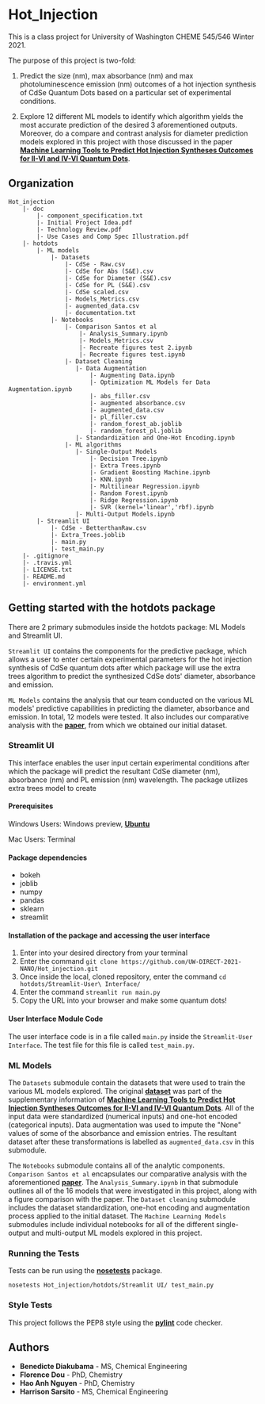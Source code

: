 # Hot_Injection

This is a class project for University of Washington CHEME 545/546 Winter 2021.

The purpose of this project is two-fold:
   
   1. Predict the size (nm), max absorbance (nm) and max photoluminescence emission (nm) outcomes of a hot injection synthesis of CdSe Quantum Dots based on a particular set of experimental conditions. 
   
   2. Explore 12 different ML models to identify which algorithm yields the most accurate prediction of the desired 3 aforementioned outputs. Moreover, do a compare and contrast analysis for diameter prediction models explored in this project with those discussed in the paper **[Machine Learning Tools to Predict Hot Injection Syntheses Outcomes for II-VI and IV-VI Quantum Dots](https://pubs.acs.org/doi/10.1021/acs.jpcc.0c05993)**. 
    
 
    

## Organization 

    Hot_injection
        |- doc
            |- component_specification.txt
            |- Initial Project Idea.pdf
            |- Technology Review.pdf
            |- Use Cases and Comp Spec Illustration.pdf
        |- hotdots
            |- ML models
                |- Datasets
                    |- CdSe - Raw.csv
                    |- CdSe for Abs (S&E).csv
                    |- CdSe for Diameter (S&E).csv
                    |- CdSe for PL (S&E).csv
                    |- CdSe scaled.csv
                    |- Models_Metrics.csv
                    |- augmented_data.csv
                    |- documentation.txt
                |- Notebooks
                    |- Comparison Santos et al
                        |- Analysis_Summary.ipynb
                        |- Models_Metrics.csv
                        |- Recreate figures test 2.ipynb
                        |- Recreate figures test.ipynb
                    |- Dataset Cleaning
                       |- Data Augmentation
                           |- Augmenting Data.ipynb
                           |- Optimization ML Models for Data Augmentation.ipynb
                           |- abs_filler.csv
                           |- augmented absorbance.csv
                           |- augmented_data.csv
                           |- pl_filler.csv
                           |- random_forest_ab.joblib
                           |- random_forest_pl.joblib
                       |- Standardization and One-Hot Encoding.ipynb
                    |- ML algorithms
                       |- Single-Output Models
                           |- Decision Tree.ipynb
                           |- Extra Trees.ipynb
                           |- Gradient Boosting Machine.ipynb
                           |- KNN.ipynb
                           |- Multilinear Regression.ipynb
                           |- Random Forest.ipynb
                           |- Ridge Regression.ipynb
                           |- SVR (kernel='linear','rbf).ipynb
                       |- Multi-Output Models.ipynb
            |- Streamlit UI
                |- CdSe - BetterthanRaw.csv
                |- Extra_Trees.joblib
                |- main.py
                |- test_main.py
        |- .gitignore
        |- .travis.yml
        |- LICENSE.txt
        |- README.md
        |- environment.yml
                    
                    
            
## Getting started with the hotdots package 

There are 2 primary submodules inside the hotdots package: ML Models and Streamlit UI. 

`Streamlit UI` contains the components for the predictive package, which allows a user to enter certain experimental parameters for the hot injection synthesis of CdSe quantum dots after which package will use the extra trees algorithm to predict the synthesized CdSe dots' diameter, absorbance and emission. 

`ML Models` contains the analysis that our team conducted on the various ML models' predictive capabilities in predicting the diameter, absorbance and emission. In total, 12 models were tested. It also includes our comparative analysis with the **[paper](https://pubs.acs.org/doi/10.1021/acs.jpcc.0c05993)**, from which we obtained our initial dataset. 


### Streamlit UI

This interface enables the user input certain experimental conditions after which the package will predict the resultant CdSe diameter (nm), absorbance (nm) and PL emission (nm) wavelength. The package utilizes extra trees model to create 

#### Prerequisites
Windows Users: Windows preview, **[Ubuntu](https://towardsdatascience.com/setting-up-a-data-science-environment-using-windows-subsystem-for-linux-wsl-c4b390803dd)**

Mac Users: Terminal

#### Package dependencies

* bokeh
* joblib
* numpy
* pandas
* sklearn
* streamlit

#### Installation of the package and accessing the user interface

1. Enter into your desired directory from your terminal
2. Enter the command `git clone https://github.com/UW-DIRECT-2021-NANO/Hot_injection.git`
3. Once inside the local, cloned repository, enter the command `cd hotdots/Streamlit-User\ Interface/`
4. Enter the command `streamlit run main.py`
5. Copy the URL into your browser and make some quantum dots!


#### User Interface Module Code

The user interface code is in a file called `main.py` inside the `Streamlit-User Interface`. The test file for this file is called `test_main.py`. 


### ML Models

The `Datasets` submodule contain the datasets that were used to train the various ML models explored. The original **[dataset](https://pubs.acs.org/doi/suppl/10.1021/acs.jpcc.0c05993/suppl_file/jp0c05993_si_004.txt)**  was part of the supplementary information of **[Machine Learning Tools to Predict Hot Injection Syntheses Outcomes for II-VI and IV-VI Quantum Dots](https://pubs.acs.org/doi/10.1021/acs.jpcc.0c05993)**. All of the input data were standardized (numerical inputs) and one-hot encoded (categorical inputs). Data augmentation was used to impute the "None" values of some of the absorbance and emission entries. The resultant dataset after these transformations is labelled as `augmented_data.csv` in this submodule. 

The `Notebooks` submodule contains all of the analytic components. `Comparison Santos et al` encapsulates our comparative analysis with the aforementioned **[paper](https://pubs.acs.org/doi/10.1021/acs.jpcc.0c05993)**. The `Analysis_Summary.ipynb` in that submodule outlines all of the 16 models that were investigated in this project, along with a figure comparison with the paper. The `Dataset cleaning` submodule includes the dataset standardization, one-hot encoding and augmentation process applied to the initial dataset. The `Machine Learning Models` submodules include individual notebooks for all of the different single-output and multi-output ML models explored in this project.



### Running the Tests

Tests can be run using the **[nosetests](https://nose.readthedocs.io/en/latest/)** package. 

`nosetests Hot_injection/hotdots/Streamlit UI/ test_main.py`


### Style Tests

This project follows the PEP8 style using the **[pylint](https://www.pylint.org/)** code checker.  


## Authors

* **Benedicte Diakubama** - MS, Chemical Engineering
* **Florence Dou** - PhD, Chemistry
* **Hao Anh Nguyen** - PhD, Chemistry
* **Harrison Sarsito** - MS, Chemical Engineering
